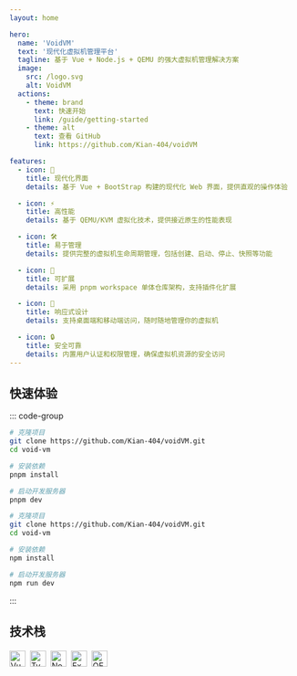 ```yaml
---
layout: home

hero:
  name: 'VoidVM'
  text: '现代化虚拟机管理平台'
  tagline: 基于 Vue + Node.js + QEMU 的强大虚拟机管理解决方案
  image:
    src: /logo.svg
    alt: VoidVM
  actions:
    - theme: brand
      text: 快速开始
      link: /guide/getting-started
    - theme: alt
      text: 查看 GitHub
      link: https://github.com/Kian-404/voidVM

features:
  - icon: 🚀
    title: 现代化界面
    details: 基于 Vue + BootStrap 构建的现代化 Web 界面，提供直观的操作体验

  - icon: ⚡
    title: 高性能
    details: 基于 QEMU/KVM 虚拟化技术，提供接近原生的性能表现

  - icon: 🛠️
    title: 易于管理
    details: 提供完整的虚拟机生命周期管理，包括创建、启动、停止、快照等功能

  - icon: 🔧
    title: 可扩展
    details: 采用 pnpm workspace 单体仓库架构，支持插件化扩展

  - icon: 📱
    title: 响应式设计
    details: 支持桌面端和移动端访问，随时随地管理你的虚拟机

  - icon: 🔒
    title: 安全可靠
    details: 内置用户认证和权限管理，确保虚拟机资源的安全访问
---
```


## 快速体验

::: code-group

```bash [pnpm]
# 克隆项目
git clone https://github.com/Kian-404/voidVM.git
cd void-vm

# 安装依赖
pnpm install

# 启动开发服务器
pnpm dev
```

```bash [npm]
# 克隆项目
git clone https://github.com/Kian-404/voidVM.git
cd void-vm

# 安装依赖
npm install

# 启动开发服务器
npm run dev
```

:::

## 技术栈

<div class="tech-stack">
  <img src="https://img.shields.io/badge/Vue.js-4FC08D?style=for-the-badge&logo=vue.js&logoColor=white" alt="Vue.js">
  <img src="https://img.shields.io/badge/TypeScript-007ACC?style=for-the-badge&logo=typescript&logoColor=white" alt="TypeScript">
  <img src="https://img.shields.io/badge/Node.js-43853D?style=for-the-badge&logo=node.js&logoColor=white" alt="Node.js">
  <img src="https://img.shields.io/badge/Express.js-404D59?style=for-the-badge" alt="Express">
  <img src="https://img.shields.io/badge/QEMU-FF6600?style=for-the-badge&logo=qemu&logoColor=white" alt="QEMU">
</div>

<style>
.tech-stack {
  display: flex;
  flex-wrap: wrap;
  gap: 8px;
  margin: 20px 0;
}

.tech-stack img {
height: 28px;
}
.VPImage.image-src{
  width: 100%;
  object-fit: cover;
}
</style>
